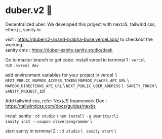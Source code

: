 # duber.v2 🚕
Decentralized uber. We developed this project with nextJS, tailwind css, ether.js, sanity.io

visit : https://duberv2-anand-prabha-bose.vercel.app/ to checkout the working.\
sanity cms : https://duber-sanity.sanity.studio/desk

Go to master branch to get code.
install vercel in terminal 1 : ```vercel```\
run : ```vercel dev```

add environment variables for your project in vercel :\ ```NEXT_PUBLIC_MAPBOX_ACCESS_TOKEN```\  ``` MAPBOX_PLACES_API_URL ``` \ ``` MAPBOX_DIRECTIONS_API_URL``` \ ``` NEXT_PUBLIC_UBER_ADDRESS ``` \ ``` SANITY_TOKEN``` \ ``` SANITY_PROJECT_ID```\

Add tailwind css, refer NextJS fraamework Doc : https://tailwindcss.com/docs/guides/nextjs

install sanity :
```cd studio``` \ 
```npm install -g @sanity/cli``` \
```sanity init --coupon cleverprogrammer``` \

start sanity in terminal 2 : ```cd studio``` \ ``` sanity start``` \





